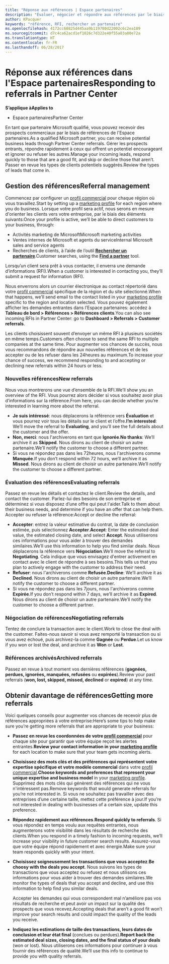```yaml
---
title: "Réponse aux références | Espace partenaires"
description: "Évaluer, négocier et répondre aux références par le biais de l'Espace partenaires."
author: KPacquer
keywords: "référence, RFI, rechercher un partenaire"
ms.openlocfilehash: 4172cc60825d445aa9b119780d22002c6c2ea189
ms.sourcegitcommit: d7c4ca62acd1ef1026c7d322e40f55a83a80e72a
ms.translationtype: HT
ms.contentlocale: fr-FR
ms.lasthandoff: 06/28/2017
---
```

# <a name="responding-to-referrals-in-partner-center"></a><span data-ttu-id="4bdd5-104">Réponse aux références dans l'Espace partenaires</span><span class="sxs-lookup"><span data-stu-id="4bdd5-104">Responding to referrals in Partner Center</span></span>

**<span data-ttu-id="4bdd5-105">S’applique à</span><span class="sxs-lookup"><span data-stu-id="4bdd5-105">Applies to</span></span>**

-  <span data-ttu-id="4bdd5-106">Espace partenaires</span><span class="sxs-lookup"><span data-stu-id="4bdd5-106">Partner Center</span></span>

<span data-ttu-id="4bdd5-107">En tant que partenaire Microsoft qualifié, vous pouvez recevoir des prospects commerciaux par le biais de références de l'Espace partenaires.</span><span class="sxs-lookup"><span data-stu-id="4bdd5-107">As a qualified Microsoft partner, you can receive potential business leads through Partner Center referrals.</span></span> <span data-ttu-id="4bdd5-108">Gérer les prospects entrants, répondre rapidement à ceux qui offrent un potentiel encourageant et ignorer ou refuser les autres.</span><span class="sxs-lookup"><span data-stu-id="4bdd5-108">Manage your incoming leads, respond quickly to those that are a good fit, and skip or decline those that aren’t.</span></span> <span data-ttu-id="4bdd5-109">Passer en revue les types de clients potentiels suggérés.</span><span class="sxs-lookup"><span data-stu-id="4bdd5-109">Review the types of leads that come in.</span></span> 

## <a name="referral-management"></a><span data-ttu-id="4bdd5-110">Gestion des références</span><span class="sxs-lookup"><span data-stu-id="4bdd5-110">Referral management</span></span>

<span data-ttu-id="4bdd5-111">Commencez par configurer un [profil commercial](create-a-marketing-profile.md) pour chaque région où vous travaillez.</span><span class="sxs-lookup"><span data-stu-id="4bdd5-111">Start by setting up a [marketing profile](create-a-marketing-profile.md) for each region where you do business.</span></span> <span data-ttu-id="4bdd5-112">Lorsque votre profil sera actif, nous serons en mesure d'orienter les clients vers votre entreprise, par le biais des éléments suivants:</span><span class="sxs-lookup"><span data-stu-id="4bdd5-112">Once your profile is active, we’ll be able to direct customers to your business, through:</span></span>

*  <span data-ttu-id="4bdd5-113">Activités marketing de Microsoft</span><span class="sxs-lookup"><span data-stu-id="4bdd5-113">Microsoft marketing activities</span></span>
*  <span data-ttu-id="4bdd5-114">Ventes internes de Microsoft et agents du service</span><span class="sxs-lookup"><span data-stu-id="4bdd5-114">Internal Microsoft sales and service agents</span></span>
*  <span data-ttu-id="4bdd5-115">Recherches de clients, à l’aide de l’outil **[Rechercher un partenaire](https://partnercenter.microsoft.com/pcv/search)**.</span><span class="sxs-lookup"><span data-stu-id="4bdd5-115">Customer searches, using the **[Find a partner](https://partnercenter.microsoft.com/pcv/search)** tool.</span></span>

<span data-ttu-id="4bdd5-116">Lorsqu’un client sera prêt à vous contacter, il enverra une demande d’informations (RFI).</span><span class="sxs-lookup"><span data-stu-id="4bdd5-116">When a customer is interested in contacting you, they’ll submit a request for information (RFI).</span></span> 

<span data-ttu-id="4bdd5-117">Nous enverrons alors un courrier électronique au contact répertorié dans votre [profil commercial](create-a-marketing-profile.md) spécifique de la région et du site sélectionné.</span><span class="sxs-lookup"><span data-stu-id="4bdd5-117">When that happens, we’ll send email to the contact listed in your [marketing profile](create-a-marketing-profile.md) specific to the region and location selected.</span></span> <span data-ttu-id="4bdd5-118">Vous pouvez également afficher les demandes entrantes dans l’Espace partenaires: accédez à **Tableau de bord > Références > Références clients**.</span><span class="sxs-lookup"><span data-stu-id="4bdd5-118">You can also see incoming RFIs in Partner Center: go to **Dashboard > Referrals > Customer referrals**.</span></span>

<span data-ttu-id="4bdd5-119">Les clients choisissent souvent d’envoyer un même RFI à plusieurs sociétés en même temps.</span><span class="sxs-lookup"><span data-stu-id="4bdd5-119">Customers often choose to send the same RFI to multiple companies at the same time.</span></span> <span data-ttu-id="4bdd5-120">Pour augmenter vos chances de succès, nous vous recommandons de répondre aux nouvelles références et de les accepter ou de les refuser dans les 24heures au maximum.</span><span class="sxs-lookup"><span data-stu-id="4bdd5-120">To increase your chance of success, we recommend responding to and accepting or declining new referrals within 24 hours or less.</span></span>

### <a name="new-referrals"></a><span data-ttu-id="4bdd5-121">Nouvelles références</span><span class="sxs-lookup"><span data-stu-id="4bdd5-121">New referrals</span></span>

<span data-ttu-id="4bdd5-122">Nous vous montrerons une vue d’ensemble de la RFI.</span><span class="sxs-lookup"><span data-stu-id="4bdd5-122">We’ll show you an overview of the RFI.</span></span> <span data-ttu-id="4bdd5-123">Vous pourrez alors décider si vous souhaitez avoir plus d’informations sur la référence.</span><span class="sxs-lookup"><span data-stu-id="4bdd5-123">From here, you can decide whether you’re interested in learning more about the referral.</span></span> 

*  <span data-ttu-id="4bdd5-124">**Je suis intéressé**: nous déplacerons la référence vers **Évaluation** et vous pourrez voir tous les détails sur le client et l’offre.</span><span class="sxs-lookup"><span data-stu-id="4bdd5-124">**I’m interested**: We’ll move the referral to **Evaluating**, and you’ll see the full details about the customer and the offer.</span></span> 
*  <span data-ttu-id="4bdd5-125">**Non, merci**: nous l'archiverons en tant que **Ignorée**.</span><span class="sxs-lookup"><span data-stu-id="4bdd5-125">**No thanks**: We’ll archive it as **Skipped**.</span></span> <span data-ttu-id="4bdd5-126">Nous dirons au client de choisir un autre partenaire.</span><span class="sxs-lookup"><span data-stu-id="4bdd5-126">We’ll notify the customer to choose a different partner.</span></span>
*  <span data-ttu-id="4bdd5-127">Si vous ne répondez pas dans les 72heures, nous l'archiverons comme **Manquée**.</span><span class="sxs-lookup"><span data-stu-id="4bdd5-127">If you don’t respond within 72 hours, we’ll archive it as **Missed**.</span></span> <span data-ttu-id="4bdd5-128">Nous dirons au client de choisir un autre partenaire.</span><span class="sxs-lookup"><span data-stu-id="4bdd5-128">We’ll notify the customer to choose a different partner.</span></span>

### <a name="evaluating-referrals"></a><span data-ttu-id="4bdd5-129">Évaluation des références</span><span class="sxs-lookup"><span data-stu-id="4bdd5-129">Evaluating referrals</span></span>

<span data-ttu-id="4bdd5-130">Passez en revue les détails et contactez le client.</span><span class="sxs-lookup"><span data-stu-id="4bdd5-130">Review the details, and contact the customer.</span></span> <span data-ttu-id="4bdd5-131">Parlez-lui des besoins de son entreprise et déterminez si vous disposez d’une offre qui peut l'aider.</span><span class="sxs-lookup"><span data-stu-id="4bdd5-131">Talk to them about their business needs, and determine if you have an offer that can help them.</span></span> <span data-ttu-id="4bdd5-132">Accepter ou refuser la référence:</span><span class="sxs-lookup"><span data-stu-id="4bdd5-132">Accept or decline the referral:</span></span> 

*  <span data-ttu-id="4bdd5-133">**Accepter**: entrez la valeur estimative du contrat, la date de conclusion estimée, puis sélectionnez **Accepter**.</span><span class="sxs-lookup"><span data-stu-id="4bdd5-133">**Accept**: Enter the estimated deal value, the estimated closing date, and select **Accept**.</span></span> <span data-ttu-id="4bdd5-134">Nous utiliserons ces informations pour vous aider à trouver des demandes similaires.</span><span class="sxs-lookup"><span data-stu-id="4bdd5-134">We’ll use this information to help you find similar deals.</span></span> <span data-ttu-id="4bdd5-135">Nous déplacerons la référence vers **Négociation**.</span><span class="sxs-lookup"><span data-stu-id="4bdd5-135">We’ll move the referral to **Negotiating**.</span></span> <span data-ttu-id="4bdd5-136">Cela indique que vous envisagez d'entrer activement en contact avec le client de répondre à ses besoins.</span><span class="sxs-lookup"><span data-stu-id="4bdd5-136">This tells us that you plan to actively engage with the customer to address their need.</span></span>
*  <span data-ttu-id="4bdd5-137">**Refuser**: nous l'archiverons comme **Refusée**.</span><span class="sxs-lookup"><span data-stu-id="4bdd5-137">**Decline**: We’ll archive it as **Declined**.</span></span> <span data-ttu-id="4bdd5-138">Nous dirons au client de choisir un autre partenaire.</span><span class="sxs-lookup"><span data-stu-id="4bdd5-138">We’ll notify the customer to choose a different partner.</span></span>
*  <span data-ttu-id="4bdd5-139">Si vous ne répondez pas dans les 7jours, nous l'archiverons comme **Expirée**.</span><span class="sxs-lookup"><span data-stu-id="4bdd5-139">If you don’t respond within 7 days, we’ll archive it as **Expired**.</span></span> <span data-ttu-id="4bdd5-140">Nous dirons au client de choisir un autre partenaire.</span><span class="sxs-lookup"><span data-stu-id="4bdd5-140">We’ll notify the customer to choose a different partner.</span></span>

### <a name="negotiating-referrals"></a><span data-ttu-id="4bdd5-141">Négociation de références</span><span class="sxs-lookup"><span data-stu-id="4bdd5-141">Negotiating referrals</span></span>

<span data-ttu-id="4bdd5-142">Tentez de conclure la transaction avec le client.</span><span class="sxs-lookup"><span data-stu-id="4bdd5-142">Work to close the deal with the customer.</span></span> <span data-ttu-id="4bdd5-143">Faites-nous savoir si vous avez remporté la transaction ou si vous avez échoué, puis archivez-la comme **Gagnée** ou **Perdue**.</span><span class="sxs-lookup"><span data-stu-id="4bdd5-143">Let us know if you won or lost the deal, and archive it as **Won** or **Lost**.</span></span> 

### <a name="archived-referrals"></a><span data-ttu-id="4bdd5-144">Références archivés</span><span class="sxs-lookup"><span data-stu-id="4bdd5-144">Archived referrals</span></span>

<span data-ttu-id="4bdd5-145">Passez en revue à tout moment vos dernières références (**gagnées, perdues, ignorées, manquées, refusées** ou **expirées**).</span><span class="sxs-lookup"><span data-stu-id="4bdd5-145">Review your past referrals (**won, lost, skipped, missed, declined** or **expired**) at any time.</span></span> 

## <a name="getting-more-referrals"></a><span data-ttu-id="4bdd5-146">Obtenir davantage de références</span><span class="sxs-lookup"><span data-stu-id="4bdd5-146">Getting more referrals</span></span>

<span data-ttu-id="4bdd5-147">Voici quelques conseils pour augmenter vos chances de recevoir plus de références appropriées à votre entreprise:</span><span class="sxs-lookup"><span data-stu-id="4bdd5-147">Here’s some tips to help make sure you’re getting more referrals that are appropriate to your business:</span></span>

*  <span data-ttu-id="4bdd5-148">**Passez en revue les coordonnées de votre [profil commercial](create-a-marketing-profile.md)** pour chaque site pour garantir que votre équipe reçoit les alertes entrantes.</span><span class="sxs-lookup"><span data-stu-id="4bdd5-148">**Review your contact information in your [marketing profile](create-a-marketing-profile.md)** for each location to make sure that your team gets incoming alerts.</span></span>

*  <span data-ttu-id="4bdd5-149">**Choisissez des mots clés et des préférences qui représentent votre expertise spécifique et votre modèle commercial** dans votre [profil commercial](create-a-marketing-profile.md).</span><span class="sxs-lookup"><span data-stu-id="4bdd5-149">**Choose keywords and preferences that represent your unique expertise and business model** in your [marketing profile](create-a-marketing-profile.md).</span></span> <span data-ttu-id="4bdd5-150">Supprimez des mots clés qui génèrent des références qui ne vous n'intéressent pas.</span><span class="sxs-lookup"><span data-stu-id="4bdd5-150">Remove keywords that would generate referrals for you’re not interested in.</span></span> <span data-ttu-id="4bdd5-151">Si vous ne souhaitez pas travailler avec des entreprises d’une certaine taille, mettez cette préférence à jour.</span><span class="sxs-lookup"><span data-stu-id="4bdd5-151">If you’re not interested in dealing with businesses of a certain size, update this preference.</span></span>

*  <span data-ttu-id="4bdd5-152">**Répondez rapidement aux références**.</span><span class="sxs-lookup"><span data-stu-id="4bdd5-152">**Respond quickly to referrals**.</span></span> <span data-ttu-id="4bdd5-153">Si vous répondez en temps voulu aux requêtes entrantes, nous augmenterons votre visibilité dans les résultats de recherche des clients.</span><span class="sxs-lookup"><span data-stu-id="4bdd5-153">When you respond in a timely fashion to incoming requests, we’ll increase your visibility in future customer search results.</span></span> <span data-ttu-id="4bdd5-154">Assurez-vous que votre équipe répond rapidement et avec énergie.</span><span class="sxs-lookup"><span data-stu-id="4bdd5-154">Make sure your team responds quickly with your intent.</span></span>

*  <span data-ttu-id="4bdd5-155">**Choisissez soigneusement les transactions que vous acceptez**.</span><span class="sxs-lookup"><span data-stu-id="4bdd5-155">**Be choosy with the deals you accept**.</span></span> <span data-ttu-id="4bdd5-156">Nous suivons les types de transactions que vous acceptez ou refusez et nous utilisons ces informations pour vous aider à trouver des demandes similaires.</span><span class="sxs-lookup"><span data-stu-id="4bdd5-156">We monitor the types of deals that you accept and decline, and use this information to help find you similar deals.</span></span> 

   <span data-ttu-id="4bdd5-157">Accepter les demandes qui vous correspondent mal n’améliore pas vos résultats de recherche et peut avoir un impact sur la qualité des prospects que vous recevez.</span><span class="sxs-lookup"><span data-stu-id="4bdd5-157">Accepting deals that aren’t a good fit won’t improve your search results and could impact the quality of the leads you receive.</span></span>

*  <span data-ttu-id="4bdd5-158">**Indiquez les estimations de taille des transactions, leurs dates de conclusion et leur état final** (conclues ou perdues).</span><span class="sxs-lookup"><span data-stu-id="4bdd5-158">**Report back the estimated deal sizes, closing dates, and the final status of your deals** (won or lost).</span></span> <span data-ttu-id="4bdd5-159">Nous utiliserons ces informations pour continuer à vous fournir des références de qualité.</span><span class="sxs-lookup"><span data-stu-id="4bdd5-159">We’ll use this info to continue to provide you with quality referrals.</span></span>
